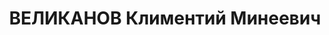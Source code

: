 ---
title: ВЕЛИКАНОВ Климентий Минеевич
description: "Род. в 1904 г., д. Михайловка Мишкинского р-на, русский, б/п. Бухгалтер.\
  \ Проживал: ст. Шумиха.\n Арестован 14 июля 1937 г. Приговорен: Верховным судом\
  \ СССР 6 ноября 1937 г., обв.: по обвинению в принадлежности к контрреволюционной\
  \ организации, ст. 58-8, 11 к 10 г. лишения свободы. \n Реабилитирован 27 октября\
  \ 1956 г. Реабилитирован Верховным судом СССР"
---